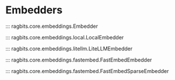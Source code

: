 # Embedders

::: ragbits.core.embeddings.Embedder

::: ragbits.core.embeddings.local.LocalEmbedder

::: ragbits.core.embeddings.litellm.LiteLLMEmbedder

::: ragbits.core.embeddings.fastembed.FastEmbedEmbedder

::: ragbits.core.embeddings.fastembed.FastEmbedSparseEmbedder